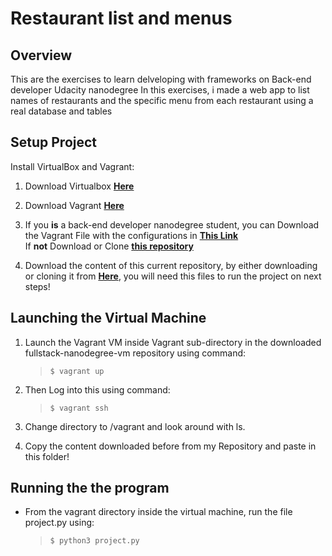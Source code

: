 # Restaurant list and menus

## Overview

This are the exercises to learn delveloping with frameworks on Back-end developer Udacity nanodegree
In this exercises, i made a web app to list names of restaurants and the specific menu from each restaurant
using a real database and tables

## Setup Project

Install VirtualBox and Vagrant:

1. Download Virtualbox [**Here**](https://www.virtualbox.org/wiki/Download_Old_Builds_5_1)
2. Download Vagrant [**Here**](https://www.vagrantup.com/downloads.html)

3. If you **is** a back-end developer nanodegree student, you can Download the Vagrant File with the configurations in [**This Link**](https://s3.amazonaws.com/video.udacity-data.com/topher/2018/April/5acfbfa3_fsnd-virtual-machine/fsnd-virtual-machine.zip)\
If **not** Download or Clone [**this repository**](https://github.com/udacity/fullstack-nanodegree-vm/blob/master/vagrant/Vagrantfile)

4. Download the content of this current repository, by either downloading or cloning it from [**Here**](https://github.com/GiuseppeVarriale/udacity-lesson3-learning-frameworks), you will need this files to run the project on next steps!

## Launching the Virtual Machine

1. Launch the Vagrant VM inside Vagrant sub-directory in the downloaded fullstack-nanodegree-vm repository using command:
     >`$ vagrant up`

2. Then Log into this using command:
      > `$ vagrant ssh`
3. Change directory to /vagrant and look around with ls.

4. Copy the content downloaded before from my Repository and paste in this folder!

## Running the the program

- From the vagrant directory inside the virtual machine, run the file project.py using:
     > `$ python3 project.py`